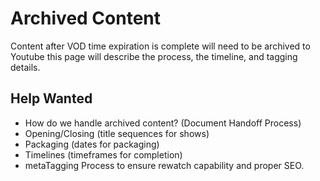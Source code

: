 # Archived Content

Content after VOD time expiration is complete will need to be archived to Youtube this page will describe the process, the timeline, and tagging details.

## Help Wanted 
- How do we handle archived content?  (Document Handoff Process)
- Opening/Closing (title sequences for shows)
- Packaging (dates for packaging)
- Timelines (timeframes for completion) 
- metaTagging Process to ensure rewatch capability and proper SEO.
